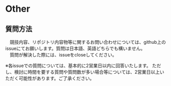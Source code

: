 # Other
## 質問方法  
&emsp;競技内容、リポジトリ内容物等に関するお問い合わせについては、github上のissueにてお願いします。質問は日本語、英語どちらでも構いません。   
&emsp;質問が解決した際には、issueをcloseしてください。  

※各issueでの質問については、基本的に2営業日以内に回答いたします。
ただし、検討に時間を要する質問や質問数が多い場合等については、2営業日以上いただく可能性があります。ご了承ください。